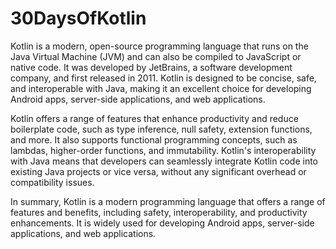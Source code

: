 # 30DaysOfKotlin

Kotlin is a modern, open-source programming language that runs on the Java Virtual Machine (JVM) and can also be compiled to JavaScript or native code. It was developed by JetBrains, a software development company, and first released in 2011. Kotlin is designed to be concise, safe, and interoperable with Java, making it an excellent choice for developing Android apps, server-side applications, and web applications.

Kotlin offers a range of features that enhance productivity and reduce boilerplate code, such as type inference, null safety, extension functions, and more. It also supports functional programming concepts, such as lambdas, higher-order functions, and immutability. Kotlin's interoperability with Java means that developers can seamlessly integrate Kotlin code into existing Java projects or vice versa, without any significant overhead or compatibility issues.

In summary, Kotlin is a modern programming language that offers a range of features and benefits, including safety, interoperability, and productivity enhancements. It is widely used for developing Android apps, server-side applications, and web applications.
